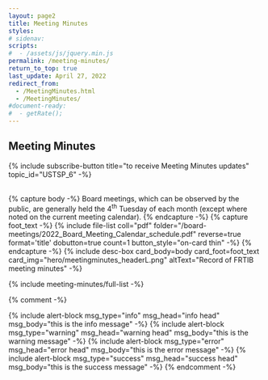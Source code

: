 ```yaml
---
layout: page2
title: Meeting Minutes
styles:
# sidenav:
scripts:
#  - /assets/js/jquery.min.js
permalink: /meeting-minutes/
return_to_top: true
last_update: April 27, 2022
redirect_from:
  - /MeetingMinutes.html
  - /MeetingMinutes/
#document-ready:
#  - getRate();
---
```


## Meeting Minutes
{% include subscribe-button title="to receive Meeting Minutes updates" topic_id="USTSP_6" -%}

<br>
{% capture body -%}
Board meetings, which can be observed by the public, are generally held the 4<sup>th</sup> Tuesday of each month (except where noted on the current meeting calendar).
{% endcapture -%}
{% capture foot_text -%}
{% include file-list coll="pdf" folder="/board-meetings/2022_Board_Meeting_Calendar_schedule.pdf" reverse=true format='title' dobutton=true count=1 button_style="on-card thin" -%}
{% endcapture -%}
{% include desc-box  card_body=body card_foot=foot_text
      card_img="hero/meetingminutes_headerL.png" altText="Record of FRTIB meeting minutes" -%}


{% include meeting-minutes/full-list  -%}

{% comment -%}
<!-- uncomment this liqud block to see examples of the alert types -->
{% include alert-block msg_type="info" msg_head="info head" msg_body="this is the info message" -%}
{% include alert-block msg_type="warning" msg_head="warning head" msg_body="this is the warning message" -%}
{% include alert-block msg_type="error" msg_head="error head" msg_body="this is the error message" -%}
{% include alert-block msg_type="success" msg_head="success head" msg_body="this is the success message" -%}
{% endcomment -%}

<!-- CONTENT END -->
